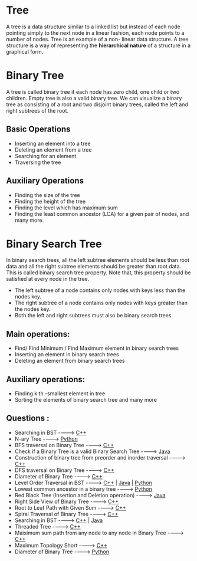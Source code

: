 # Tree

A tree is a data structure similar to a linked list but instead of each node pointing simply to the
next node in a linear fashion, each node points to a number of nodes. Tree is an example of a non-
linear data structure. A tree structure is a way of representing the **hierarchical nature** of a structure
in a graphical form.

# Binary Tree

A tree is called binary tree if each node has zero child, one child or two children. Empty tree is
also a valid binary tree. We can visualize a binary tree as consisting of a root and two disjoint
binary trees, called the left and right subtrees of the root.

## Basic Operations

- Inserting an element into a tree
- Deleting an element from a tree
- Searching for an element
- Traversing the tree

## Auxiliary Operations

- Finding the size of the tree
- Finding the height of the tree
- Finding the level which has maximum sum
- Finding the least common ancestor (LCA) for a given pair of nodes, and many more.

# Binary Search Tree

In binary search trees, all the left subtree elements should be less than root data and all the right
subtree elements should be greater than root data. This is called binary search tree property. Note
that, this property should be satisfied at every node in the tree.

- The left subtree of a node contains only nodes with keys less than the nodes key.
- The right subtree of a node contains only nodes with keys greater than the nodes key.
- Both the left and right subtrees must also be binary search trees.

## Main operations:

- Find/ Find Minimum / Find Maximum element in binary search trees
- Inserting an element in binary search trees
- Deleting an element from binary search trees

## Auxiliary operations:

- Finding k th -smallest element in tree
- Sorting the elements of binary search tree and many more

## Questions :

- Searching in BST ----> [C++](/Code/C++/searching_in_bst.cpp)
- N-ary Tree ----> [Python](/Code/Python/n_ary_tree.py)
- BFS traversal on Binary Tree ----> [C++](/Code/C++/binary_tree_BFS_traversal.cpp)
- Check if a Binary Tree is a valid Binary Search Tree ----> [Java](/Code/Java/check_valid_BST.java)
- Construction of binary tree from preorder and inorder traversal ----> [C++](/Code/C++/binary_tree_from_preorder_and_inorder.cpp)
- DFS traversal on Binary Tree ----> [C++](/Code/C++/binary_tree_DFS_traversal.cpp)
- Diameter of Binary Tree ----> [C++](/Code/C++/diameter_of_binary_tree.cpp)
- Level Order Traversal in BST ----> [C++]() | [Java]() | [Python](/Code/Python/level_order_traversal_binary_tree.py)
- Lowest common ancestor in a binary tree ----> [Python](/Code/Python/LCA_in_binary_tree.py)
- Red Black Tree (Insertion and Deletion operation) ----> [Java](/Code/Java/RedBlackTree.java)
- Right Side View of Binary Tree ----> [C++](/Code/C++/Right_Side_View_of_Binary_Tree.cpp)
- Root to Leaf Path with Given Sum ----> [C++](/Code/C++/Root_to_leaf_path_with_given_sum.cpp)
- Spiral Traversal of Binary Tree ----> [C++](/Code/C++/spiral_traversal_of_binary_tree.cpp)
- Searching in BST ----> [C++](/Code/C++/searching_in_bst.cpp) | [Java](Code\Java\Searching_in_BST.Java)
- Threaded Tree ----> [C++](/Code/C++/threaded_binary_tree.cpp)
- Maiximum sum path from any node to any node in Binary Tree ----> [C++](/Code/C++/max_tree_path.cpp)
- Maximum Topology Short ----> [C++](/Code/C++/Max_Topology_Short.cpp)
- Diameter of Binary Tree ----> [Python](/Code/Python/Diameter_BinaryTree.py)
